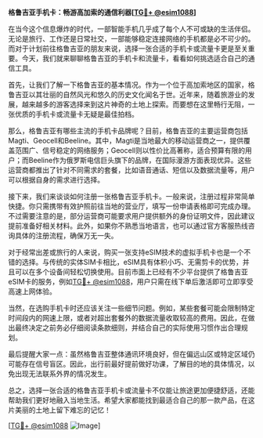 **格鲁吉亚手机卡：畅游高加索的通信利器[[TG💪+ @esim1088](https://t.me/s/esim1088)]**

在当今这个信息爆炸的时代，一部智能手机几乎成了每个人不可或缺的生活伴侣。无论是旅行、工作还是日常社交，一部能够稳定连接网络的手机都是必不可少的。而对于计划前往格鲁吉亚的朋友来说，选择一张合适的手机卡或流量卡更是至关重要。今天，我们就来聊聊格鲁吉亚的手机卡和流量卡，看看如何挑选适合自己的通信工具。

首先，让我们了解一下格鲁吉亚的基本情况。作为一个位于高加索地区的国家，格鲁吉亚以其壮丽的自然风光和悠久的历史文化闻名于世。近年来，随着旅游业的发展，越来越多的游客选择来到这片神奇的土地上探索。而要想在这里畅行无阻，一张优质的手机卡或流量卡无疑是最佳拍档。

那么，格鲁吉亚有哪些主流的手机卡品牌呢？目前，格鲁吉亚的主要运营商包括Magti、Geocell和Beeline。其中，Magti是当地最大的移动运营商之一，提供覆盖范围广、信号稳定的网络服务；Geocell则以性价比高著称，适合预算有限的用户；而Beeline作为俄罗斯电信巨头旗下的品牌，在国际漫游方面表现优异。这些运营商都推出了针对不同需求的套餐，比如语音通话、短信以及数据流量等，用户可以根据自身的需求进行选择。

接下来，我们来谈谈如何注册一张格鲁吉亚手机卡。一般来说，注册过程非常简单快捷。你只需携带有效护照前往当地的营业厅，填写一份申请表格即可完成办理。不过需要注意的是，部分运营商可能要求用户提供额外的身份证明文件，因此建议提前准备好相关材料。此外，如果你不熟悉当地语言，也可以通过官方客服热线咨询具体的注册流程，确保万无一失。

对于经常出差或旅行的人来说，购买一张支持eSIM技术的虚拟手机卡也是一个不错的选择。与传统的实体SIM卡相比，eSIM具有体积小巧、无需剪卡的优势，并且可以在多个设备间轻松切换使用。目前市面上已经有不少平台提供了格鲁吉亚eSIM卡的服务，例如[TG💪+ @esim1088](https://t.me/s/esim1088)，用户只需在线下单后激活即可立即享受高速上网体验。

当然，在选购手机卡时还应该关注一些细节问题。例如，某些套餐可能会限制特定时间段内的网速上限，或者对超出套餐外的数据流量收取较高的费用。因此，在做出最终决定之前务必仔细阅读条款细则，并结合自己的实际使用习惯作出合理规划。

最后提醒大家一点：虽然格鲁吉亚整体通讯环境良好，但在偏远山区或特定区域仍可能存在信号盲区。因此，出行前最好提前做好功课，了解目的地的具体情况，以免出现无法联系外界的情况发生。

总之，选择一张合适的格鲁吉亚手机卡或流量卡不仅能让旅途更加便捷舒适，还能帮助我们更好地融入当地生活。希望大家都能找到最适合自己的那一款产品，在这片美丽的土地上留下难忘的记忆！

[[TG💪+ @esim1088](https://t.me/s/esim1088) ![Image](https://i.postimg.cc/4NQfJmqS/Snipaste-2025-05-13-00-14-12.png)]